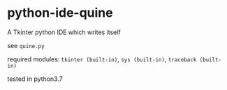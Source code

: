 # python-ide-quine
A Tkinter python IDE which writes itself 

see `quine.py`

required modules: `tkinter (built-in)`, `sys (built-in)`, `traceback (built-in)`

tested in python3.7

